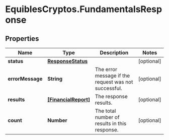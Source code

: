 # EquiblesCryptos.FundamentalsResponse

## Properties
Name | Type | Description | Notes
------------ | ------------- | ------------- | -------------
**status** | [**ResponseStatus**](ResponseStatus.md) |  | [optional] 
**errorMessage** | **String** | The error message if the request was not successful. | [optional] 
**results** | [**[FinancialReport]**](FinancialReport.md) | The response results. | [optional] 
**count** | **Number** | The total number of results in this response. | [optional] 
